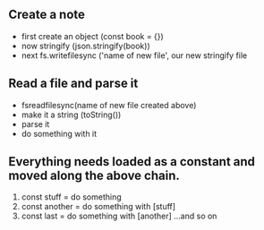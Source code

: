 ## Create a note

- first create an object (const book = {})
- now stringify (json.stringify(book))
- next fs.writefilesync ('name of new file', our new stringify file

## Read a file and parse it

- fsreadfilesync(name of new file created above)
- make it a string (toString())
- parse it
- do something with it

## Everything needs loaded as a constant and moved along the above chain.

1. const stuff = do something
2. const another = do something with [stuff]
3. const last = do something with [another]
...and so on
